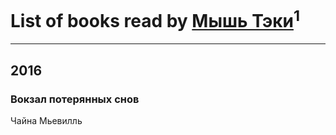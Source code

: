 # List of books read by [Мышь Тэки](https://www.facebook.com/profile.php?id=2000052600056325)<sup>1</sup>
---

## 2016

### Вокзал потерянных снов
Чайна Мьевилль



